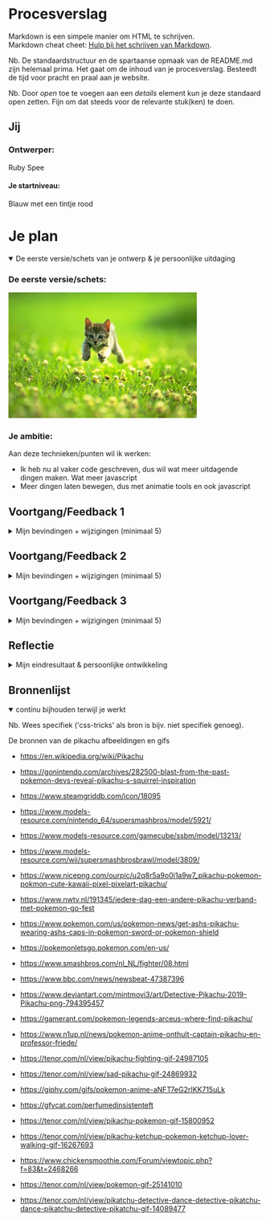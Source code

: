 # Procesverslag
Markdown is een simpele manier om HTML te schrijven.  
Markdown cheat cheet: [Hulp bij het schrijven van Markdown](https://github.com/adam-p/markdown-here/wiki/Markdown-Cheatsheet).

Nb. De standaardstructuur en de spartaanse opmaak van de README.md zijn helemaal prima. Het gaat om de inhoud van je procesverslag. Besteedt de tijd voor pracht en praal aan je website.

Nb. Door *open* toe te voegen aan een *details* element kun je deze standaard open zetten. Fijn om dat steeds voor de relevante stuk(ken) te doen.




## Jij

### Ontwerper:
Ruby Spee

#### Je startniveau:
Blauw met een tintje rood




# Je plan

<details open>
  <summary>De eerste versie/schets van je ontwerp & je persoonlijke uitdaging</summary>

  ### De eerste versie/schets:
  <img src="readme-images/dummy-plaatje.jpg" width="375px" alt="eerste versie/schets">


  ### Je ambitie: 
  Aan deze technieken/punten wil ik werken:
  - Ik heb nu al vaker code geschreven, dus wil wat meer uitdagende dingen maken. Wat meer javascript
  - Meer dingen laten bewegen, dus met animatie tools en ook javascript
 
</details>




## Voortgang/Feedback 1

<details>
  <summary>Mijn bevindingen + wijzigingen (minimaal 5)</summary>

  ### Feedback:
  De feedback die ik van Xavier heb gekregen:
  - Aangezien je de pokemon in het midden ziet met allemaal pokeballen eromheen past het volledig bij dit onderwerp en niet bij iets anders
  - Een uniek kenmerk zijn de pokeballen
  - Misschien leuk dat als  je op de pokemon klikt dat hij dan gaat springen of dat hij een bliksemschicht achter laat
  - Misschien is het leuk om de pokemonball vast te kunnen pakken en naar de pokemon te kunnen gooien
  - Progressive disclosure is toegepast aangezien je eerst een overzicht ziet en later pas de details

  ### Wijzegingen:
  Dit is nog echt mijn eerste schets, dus ik moet alles nog veel beter uitwerken. Voor nu zit alles nog in mijn hoofd alleen, dus moet even of betere schetsen maken of beginnen met code zodat ik goed mijn idee kan overbrengen. 

</details>




## Voortgang/Feedback 2

<details>
  <summary>Mijn bevindingen + wijzigingen (minimaal 5)</summary>
  
  Ik moet nog de paaseieren toevoegen. Dat lukt nog niet, dus dat ga ik deze les vragen aan Sanne. Ik wil graag dat er een pokemon van rechts naar links gaat, onderin het beeld, maar de image wilt niet mee werken. Ik kreeg als feedback dat ik geluid kan gebruiken voor de buttons. Dat wilde ik al gaan doen, dus fijn dat iemand anders ook dat idee heeft. Tijdens de les kregen we een voorbeeld met een pop-up die je krijgt als je de pagina opent en dat er dan een geluidje komt als je erop klikt. Dat wilde ik gaan doen en dat je dan of Pikachu hoort of de titel song van Pokemon. Wat ook een goed punt was, was dat ik soms af en toe nog px gebruik en dat ik beter em of procenten kan gebruiken, dus dat ga ik nog even omrekenen en er em van maken. 

</details>




## Voortgang/Feedback 3

<details>
  <summary>Mijn bevindingen + wijzigingen (minimaal 5)</summary>
  
  ### Bevinding 1:
  Omschrijving van wat er nog niet orde was (tekst en afbeeding(en)).

  #### oplossing:
  Beschrijving hoe je het hebt hebt opgelost of als het niet gelukt is hoe je het zou oplossen (tekst en afbeeding(en)).



  ### Bevinding 2:
  Omschrijving van wat er nog niet orde was (tekst en afbeeding(en)).

  #### oplossing:
  Beschrijving hoe je het hebt hebt opgelost of als het niet gelukt is hoe je het zou oplossen (tekst en afbeeding(en)).



  ### Bevinding 3:
  ...

</details>




## Reflectie

<details>
  <summary>Mijn eindresultaat & persoonlijke ontwikkeling</summary>

  ### Je uitkomst - karakteristiek screenshot(s):
  <img src="readme-images/dummy-plaatje.jpg" width="375px" alt="final ontwerp">


  ### Dit ging goed/Heb ik geleerd: 
  Korte omschrijving met plaatje(s)

  <img src="readme-images/dummy-plaatje.jpg" width="375px" alt="top">


  ### Dit was lastig/Is niet gelukt:
  Korte omschrijving met plaatje(s)

  <img src="readme-images/dummy-plaatje.jpg" width="375px" alt="bummer">
</details>




## Bronnenlijst

<details open>
<summary>continu bijhouden terwijl je werkt</summary>

Nb. Wees specifiek ('css-tricks' als bron is bijv. niet specifiek genoeg).

De bronnen van de pikachu afbeeldingen en gifs
- https://en.wikipedia.org/wiki/Pikachu 
- https://gonintendo.com/archives/282500-blast-from-the-past-pokemon-devs-reveal-pikachu-s-squirrel-inspiration
- https://www.steamgriddb.com/icon/18095
- https://www.models-resource.com/nintendo_64/supersmashbros/model/5921/
- https://www.models-resource.com/gamecube/ssbm/model/13213/
- https://www.models-resource.com/wii/supersmashbrosbrawl/model/3809/
- https://www.nicepng.com/ourpic/u2q8r5a9o0i1a9w7_pikachu-pokemon-pokmon-cute-kawaii-pixel-pixelart-pikachu/
- https://www.nwtv.nl/191345/iedere-dag-een-andere-pikachu-verband-met-pokemon-go-fest
- https://www.pokemon.com/us/pokemon-news/get-ashs-pikachu-wearing-ashs-caps-in-pokemon-sword-or-pokemon-shield
- https://pokemonletsgo.pokemon.com/en-us/
- https://www.smashbros.com/nl_NL/fighter/08.html
- https://www.bbc.com/news/newsbeat-47387396
- https://www.deviantart.com/mintmovi3/art/Detective-Pikachu-2019-Pikachu-png-794395457
- https://gamerant.com/pokemon-legends-arceus-where-find-pikachu/
- https://www.n1up.nl/news/pokemon-anime-onthult-captain-pikachu-en-professor-friede/

- https://tenor.com/nl/view/pikachu-fighting-gif-24987105
- https://tenor.com/nl/view/sad-pikachu-gif-24869932
- https://giphy.com/gifs/pokemon-anime-aNFT7eG2rIKK715uLk
- https://gfycat.com/perfumedinsistenteft
- https://tenor.com/nl/view/pikachu-pokemon-gif-15800952
- https://tenor.com/nl/view/pikachu-ketchup-pokemon-ketchup-lover-walking-gif-16267693
- https://www.chickensmoothie.com/Forum/viewtopic.php?f=83&t=2468266
- https://tenor.com/nl/view/pokemon-gif-25141010
- https://tenor.com/nl/view/pikatchu-detective-dance-detective-pikatchu-dance-pikatchu-detective-pikatchu-gif-14089477

</details>